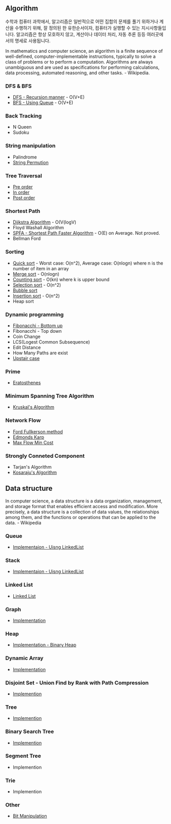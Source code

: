 ## Algorithm

수학과 컴퓨터 과학에서, 알고리즘은 일반적으로 어떤 집합의 문제를 풀기 위하거나 계산을 수행하기 위해, 잘 정의된 한 유한순서이자, 컴퓨터가 실행할 수 있는 지시사항들입니다. 알고리즘은 항상 모호하지 않고, 계산이나 데이터 처리, 자동 추론 등등 여러곳에서의 명세로 사용됩니다.

In mathematics and computer science, an algorithm is a finite sequence of well-defined, computer-implementable instructions, typically to solve a class of problems or to perform a computation. Algorithms are always unambiguous and are used as specifications for performing calculations, data processing, automated reasoning, and other tasks. - Wikipedia.

### DFS & BFS
- [DFS - Recursion manner](https://github.com/lemidia/Algorithm-and-Data-Structure/blob/master/AlgorithmCode/DFSRecursion.java) - O(V+E)
- [BFS - Using Queue](https://github.com/lemidia/Algorithm-and-Data-Structure/blob/master/AlgorithmCode/BreadthFirstSearch.java) - O(V+E)
### Back Tracking
- N Queen
- Sudoku
### String manipulation
- Palindrome
- [String Permution](https://github.com/lemidia/Algorithm-and-Data-Structure/blob/master/AlgorithmCode/StringPermutation.java)
### Tree Traversal
- [Pre order](https://github.com/lemidia/Algorithm-and-Data-Structure/blob/master/AlgorithmCode/PreorderTraversal.java)
- [In order](https://github.com/lemidia/Algorithm-and-Data-Structure/blob/master/AlgorithmCode/InorderTraversal.java)
- [Post order](https://github.com/lemidia/Algorithm-and-Data-Structure/blob/master/AlgorithmCode/PostorderTraversal.java)
### Shortest Path
- [Dijkstra Algorithm](https://github.com/lemidia/Algorithm-and-Data-Structure/blob/master/AlgorithmCode/ShortestPath/DijkstraAlgorithm.java) -  O(V(logV)
- Floyd Washall Algorithm
- [SPFA - Shortest Path Faster Algorithm](https://github.com/lemidia/Algorithm-and-Data-Structure/blob/master/AlgorithmCode/ShortestPath/ShortestPathFasterAlgorithm.java) - O(E) on Average. Not proved.
- Bellman Ford
### Sorting
- [Quick sort](https://github.com/lemidia/Algorithm-and-Data-Structure/blob/master/AlgorithmCode/Sorting/QuickSort.java) - Worst case: O(n^2), Average case: O(nlogn) where n is the number of item in an array
- [Merge sort](https://github.com/lemidia/Algorithm-and-Data-Structure/blob/master/AlgorithmCode/mergesort.java) - O(nlogn)
- [Counting sort](https://github.com/lemidia/Algorithm-and-Data-Structure/blob/master/AlgorithmCode/Sorting/CountingSort.java) - O(kn) where k is upper bound
- [Selection sort](https://github.com/lemidia/Algorithm-and-Data-Structure/blob/master/AlgorithmCode/Sorting/SelectionSort.java) - O(n^2)
- [Bubble sort](https://github.com/lemidia/Algorithm-and-Data-Structure/blob/master/AlgorithmCode/Sorting/BubbleSort.java)
- [Insertion sort](https://github.com/lemidia/Algorithm-and-Data-Structure/blob/master/AlgorithmCode/Sorting/InsertionSort.java) - O(n^2)
- Heap sort
### Dynamic programming
- [Fibonacchi - Bottom up](https://github.com/lemidia/Algorithm-and-Data-Structure/blob/master/AlgorithmCode/Fibonacci.java)
- Fibonacchi - Top down
- Coin Change
- LCS(Logest Common Subsequence)
- Edit Distance
- How Many Paths are exist
- [Upstair case](https://github.com/lemidia/Algorithm-and-Data-Structure/blob/master/AlgorithmCode/Upstair.java)
### Prime
- [Eratosthenes](https://github.com/lemidia/Algorithm-and-Data-Structure/blob/master/AlgorithmCode/Eratosthenes.java)
### Minimum Spanning Tree Algorithm
- [Kruskal's Algorithm](https://github.com/lemidia/Algorithm-and-Data-Structure/blob/master/AlgorithmCode/KruskalAlgorithm.cpp)
### Network Flow
- [Ford Fullkerson method](https://github.com/lemidia/Algorithm-and-Data-Structure/blob/master/AlgorithmCode/FordFulkersonMethod.java)
- [Edmonds Karp](https://github.com/lemidia/Algorithm-and-Data-Structure/blob/master/AlgorithmCode/EdmondsKarp.java)
- [Max Flow Min Cost](https://github.com/lemidia/Algorithm-and-Data-Structure/blob/master/AlgorithmCode/MinCostMaxFlow.java)
### Strongly Conneted Component
- Tarjan's Algorithm
- [Kosaraju's Algorithm](https://github.com/lemidia/Algorithm-and-Data-Structure/blob/master/AlgorithmCode/SCC_Kosaraju.java)

## Data structure
In computer science, a data structure is a data organization, management, and storage format that enables efficient access and modification. More precisely, a data structure is a collection of data values, the relationships among them, and the functions or operations that can be applied to the data. - Wikipedia
### Queue
- [Implementaion - Uisng LinkedList](https://github.com/lemidia/Algorithm-and-Data-Structure/blob/master/DataStructure/Queue.java)
### Stack
- [Implementaion - Uisng LinkedList](https://github.com/lemidia/Algorithm-and-Data-Structure/blob/master/DataStructure/Stack.java)
### Linked List
- [Linked List](https://github.com/lemidia/Algorithm-and-Data-Structure/blob/master/DataStructure/LinkedList.java)
### Graph
- [Implementation](https://github.com/lemidia/Algorithm-and-Data-Structure/blob/master/DataStructure/Graph.java)
### Heap
- [Implementation - Binary Heap](https://github.com/lemidia/Algorithm-and-Data-Structure/blob/master/DataStructure/BinaryHeap.java)
### Dynamic Array
- [Implementation](https://github.com/lemidia/Algorithm-and-Data-Structure/blob/master/DataStructure/DaynamicArray.java)
### Disjoint Set - Union Find by Rank with Path Compression
- [Implemention](https://github.com/lemidia/Algorithm-and-Data-Structure/blob/master/DataStructure/UnionFind.java)
### Tree
- [Implemention](https://github.com/lemidia/Algorithm-and-Data-Structure/blob/master/DataStructure/BinaryTree.java)
### Binary Search Tree
- [Implemention](https://github.com/lemidia/Algorithm-and-Data-Structure/blob/master/AlgorithmCode/BinarySearchTree.java)
### Segment Tree
- Implemention
### Trie
- Implemention
### Other
- [Bit Manipulation](https://github.com/lemidia/Algorithm-and-Data-Structure/blob/master/DataStructure/BitManipulation.java)
